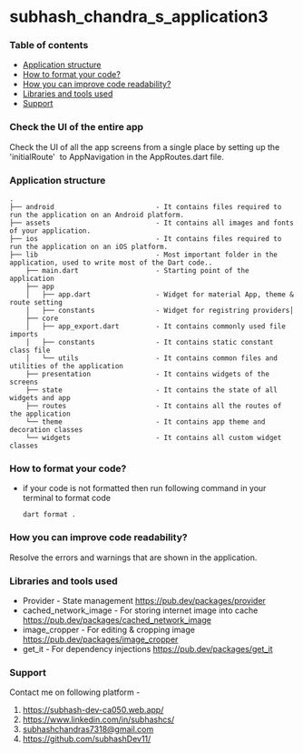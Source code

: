 
# subhash_chandra_s_application3
### Table of contents
- [Application structure](#project-structure)
- [How to format your code?](#how-you-can-do-code-formatting)
- [How you can improve code readability?](#how-you-can-improve-the-readability-of-code)
- [Libraries and tools used](#libraries-and-tools-used)
- [Support](#support)


### Check the UI of the entire app

Check the UI of all the app screens from a single place by setting up the 'initialRoute'  to AppNavigation in the AppRoutes.dart file.

### Application structure


```
.
├── android                         - It contains files required to run the application on an Android platform.
├── assets                          - It contains all images and fonts of your application.
├── ios                             - It contains files required to run the application on an iOS platform.
├── lib                             - Most important folder in the application, used to write most of the Dart code..
    ├── main.dart                   - Starting point of the application
    ├── app      
    │   ├── app.dart                - Widget for material App, theme & route setting
    │   ├── constants               - Widget for registring providers│
    ├── core
    │   ├── app_export.dart         - It contains commonly used file imports
    │   ├── constants               - It contains static constant class file
    │   └── utils                   - It contains common files and utilities of the application
    ├── presentation                - It contains widgets of the screens 
    ├── state                       - It contains the state of all widgets and app 
    ├── routes                      - It contains all the routes of the application
    └── theme                       - It contains app theme and decoration classes
    └── widgets                     - It contains all custom widget classes
```

### How to format your code?

- if your code is not formatted then run following command in your terminal to format code
  ```
  dart format .
  ```

### How you can improve code readability?

Resolve the errors and warnings that are shown in the application.

### Libraries and tools used

- Provider - State management
  https://pub.dev/packages/provider
- cached_network_image - For storing internet image into cache
  https://pub.dev/packages/cached_network_image
- image_cropper - For editing & cropping image
  https://pub.dev/packages/image_cropper
- get_it - For dependency injections
  https://pub.dev/packages/get_it

### Support
Contact me on following platform -
1. https://subhash-dev-ca050.web.app/
2. https://www.linkedin.com/in/subhashcs/
3. subhashchandras7318@gmail.com
4. https://github.com/subhashDev11/  



